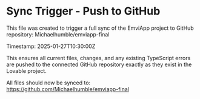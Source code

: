 
# Sync Trigger - Push to GitHub

This file was created to trigger a full sync of the EmviApp project to GitHub repository: Michaelhumble/emviapp-final

Timestamp: 2025-01-27T10:30:00Z

This ensures all current files, changes, and any existing TypeScript errors are pushed to the connected GitHub repository exactly as they exist in the Lovable project.

All files should now be synced to: https://github.com/Michaelhumble/emviapp-final
